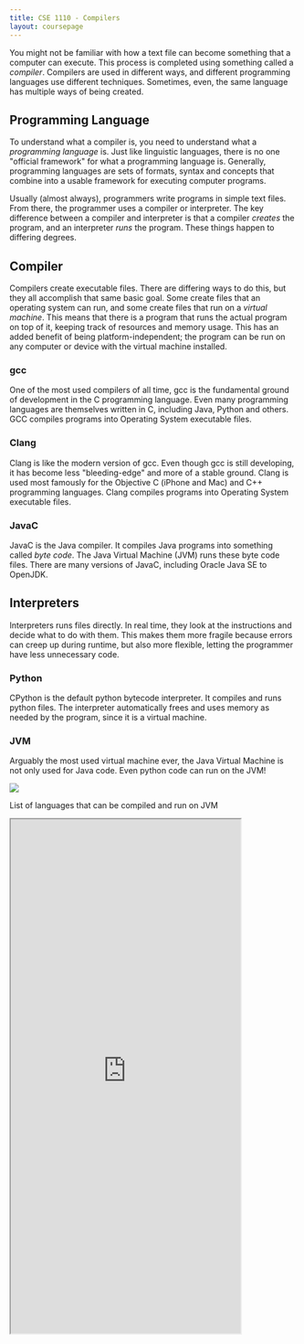 ```yaml
---
title: CSE 1110 - Compilers
layout: coursepage
---
```


You might not be familiar with how a text file can become something that a computer can execute. This process is completed using something called a *compiler*. Compilers are used in different ways, and different programming languages use different techniques. Sometimes, even, the same language has multiple ways of being created.

## Programming Language
To understand what a compiler is, you need to understand what a *programming language* is. Just like linguistic languages, there is no one "official framework" for what a programming language is. Generally, programming languages are sets of formats, syntax and concepts that combine into a usable framework for executing computer programs.

Usually (almost always), programmers write programs in simple text files. From there, the programmer uses a compiler or interpreter. The key difference between a compiler and interpreter is that a compiler *creates* the program, and an interpreter *runs* the program. These things happen to differing degrees.

## Compiler
Compilers create executable files. There are differing ways to do this, but they all accomplish that same basic goal. Some create files that an operating system can run, and some create files that run on a *virtual machine*. This means that there is a program that runs the actual program on top of it, keeping track of resources and memory usage. This has an added benefit of being platform-independent; the program can be run on any computer or device with the virtual machine installed.

### gcc
One of the most used compilers of all time, gcc is the fundamental ground of development in the C programming language. Even many programming languages are themselves written in C, including Java, Python and others. GCC compiles programs into Operating System executable files.

### Clang
Clang is like the modern version of gcc. Even though gcc is still developing, it has become less "bleeding-edge" and more of a stable ground. Clang is used most famously for the Objective C (iPhone and Mac) and C++ programming languages. Clang compiles programs into Operating System executable files.

### JavaC
JavaC is the Java compiler. It compiles Java programs into something called *byte code*. The Java Virtual Machine (JVM) runs these byte code files. There are many versions of JavaC, including Oracle Java SE to OpenJDK.

## Interpreters
Interpreters runs files directly. In real time, they look at the instructions and decide what to do with them. This makes them more fragile because errors can creep up during runtime, but also more flexible, letting the programmer have less unnecessary code.

### Python 
CPython is the default python bytecode interpreter. It compiles and runs python files. The interpreter automatically frees and uses memory as needed by the program, since it is a virtual machine.

### JVM
Arguably the most used virtual machine ever, the Java Virtual Machine is not only used for Java code. Even python code can run on the JVM!

![](http://upload.wikimedia.org/wikipedia/commons/3/3a/Java_virtual_machine_architecture.svg)

List of languages that can be compiled and run on JVM
<iframe src="http://en.wikipedia.org/wiki/List_of_JVM_languages" style="width: 80%; height: 900px"></iframe>
